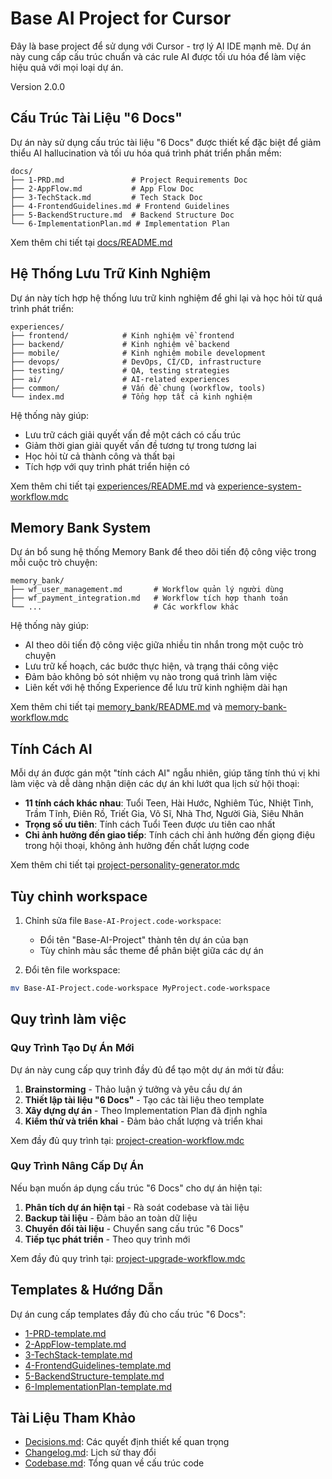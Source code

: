 # Base AI Project for Cursor

Đây là base project để sử dụng với Cursor - trợ lý AI IDE mạnh mẽ. Dự án này cung cấp cấu trúc chuẩn và các rule AI được tối ưu hóa để làm việc hiệu quả với mọi loại dự án.

Version 2.0.0

## Cấu Trúc Tài Liệu "6 Docs"

Dự án này sử dụng cấu trúc tài liệu "6 Docs" được thiết kế đặc biệt để giảm thiểu AI hallucination và tối ưu hóa quá trình phát triển phần mềm:

```
docs/
├── 1-PRD.md               # Project Requirements Doc
├── 2-AppFlow.md           # App Flow Doc
├── 3-TechStack.md         # Tech Stack Doc
├── 4-FrontendGuidelines.md # Frontend Guidelines
├── 5-BackendStructure.md  # Backend Structure Doc
└── 6-ImplementationPlan.md # Implementation Plan
```

Xem thêm chi tiết tại [docs/README.md](docs/README.md)

## Hệ Thống Lưu Trữ Kinh Nghiệm

Dự án này tích hợp hệ thống lưu trữ kinh nghiệm để ghi lại và học hỏi từ quá trình phát triển:

```
experiences/
├── frontend/            # Kinh nghiệm về frontend
├── backend/             # Kinh nghiệm về backend
├── mobile/              # Kinh nghiệm mobile development
├── devops/              # DevOps, CI/CD, infrastructure
├── testing/             # QA, testing strategies
├── ai/                  # AI-related experiences
├── common/              # Vấn đề chung (workflow, tools)
└── index.md             # Tổng hợp tất cả kinh nghiệm
```

Hệ thống này giúp:

- Lưu trữ cách giải quyết vấn đề một cách có cấu trúc
- Giảm thời gian giải quyết vấn đề tương tự trong tương lai
- Học hỏi từ cả thành công và thất bại
- Tích hợp với quy trình phát triển hiện có

Xem thêm chi tiết tại [experiences/README.md](experiences/README.md) và [experience-system-workflow.mdc](.cursor/rules/experience-system-workflow.mdc)

## Memory Bank System

Dự án bổ sung hệ thống Memory Bank để theo dõi tiến độ công việc trong mỗi cuộc trò chuyện:

```
memory_bank/
├── wf_user_management.md       # Workflow quản lý người dùng
├── wf_payment_integration.md   # Workflow tích hợp thanh toán
└── ...                         # Các workflow khác
```

Hệ thống này giúp:

- AI theo dõi tiến độ công việc giữa nhiều tin nhắn trong một cuộc trò chuyện
- Lưu trữ kế hoạch, các bước thực hiện, và trạng thái công việc
- Đảm bảo không bỏ sót nhiệm vụ nào trong quá trình làm việc
- Liên kết với hệ thống Experience để lưu trữ kinh nghiệm dài hạn

Xem thêm chi tiết tại [memory_bank/README.md](memory_bank/README.md) và [memory-bank-workflow.mdc](.cursor/rules/memory-bank-workflow.mdc)

## Tính Cách AI

Mỗi dự án được gán một "tính cách AI" ngẫu nhiên, giúp tăng tính thú vị khi làm việc và dễ dàng nhận diện các dự án khi lướt qua lịch sử hội thoại:

- **11 tính cách khác nhau**: Tuổi Teen, Hài Hước, Nghiêm Túc, Nhiệt Tình, Trầm Tĩnh, Điên Rồ, Triết Gia, Võ Sĩ, Nhà Thơ, Người Già, Siêu Nhân
- **Trọng số ưu tiên**: Tính cách Tuổi Teen được ưu tiên cao nhất
- **Chỉ ảnh hưởng đến giao tiếp**: Tính cách chỉ ảnh hưởng đến giọng điệu trong hội thoại, không ảnh hưởng đến chất lượng code

Xem thêm chi tiết tại [project-personality-generator.mdc](project-personality-generator.mdc)

## Tùy chỉnh workspace

1. Chỉnh sửa file `Base-AI-Project.code-workspace`:

   - Đổi tên "Base-AI-Project" thành tên dự án của bạn
   - Tùy chỉnh màu sắc theme để phân biệt giữa các dự án

2. Đổi tên file workspace:

```bash
mv Base-AI-Project.code-workspace MyProject.code-workspace
```

## Quy trình làm việc

### Quy Trình Tạo Dự Án Mới

Dự án này cung cấp quy trình đầy đủ để tạo một dự án mới từ đầu:

1. **Brainstorming** - Thảo luận ý tưởng và yêu cầu dự án
2. **Thiết lập tài liệu "6 Docs"** - Tạo các tài liệu theo template
3. **Xây dựng dự án** - Theo Implementation Plan đã định nghĩa
4. **Kiểm thử và triển khai** - Đảm bảo chất lượng và triển khai

Xem đầy đủ quy trình tại: [project-creation-workflow.mdc](project-creation-workflow.mdc)

### Quy Trình Nâng Cấp Dự Án

Nếu bạn muốn áp dụng cấu trúc "6 Docs" cho dự án hiện tại:

1. **Phân tích dự án hiện tại** - Rà soát codebase và tài liệu
2. **Backup tài liệu** - Đảm bảo an toàn dữ liệu
3. **Chuyển đổi tài liệu** - Chuyển sang cấu trúc "6 Docs"
4. **Tiếp tục phát triển** - Theo quy trình mới

Xem đầy đủ quy trình tại: [project-upgrade-workflow.mdc](project-upgrade-workflow.mdc)

## Templates & Hướng Dẫn

Dự án cung cấp templates đầy đủ cho cấu trúc "6 Docs":

- [1-PRD-template.md](docs/templates/1-PRD-template.md)
- [2-AppFlow-template.md](docs/templates/2-AppFlow-template.md)
- [3-TechStack-template.md](docs/templates/3-TechStack-template.md)
- [4-FrontendGuidelines-template.md](docs/templates/4-FrontendGuidelines-template.md)
- [5-BackendStructure-template.md](docs/templates/5-BackendStructure-template.md)
- [6-ImplementationPlan-template.md](docs/templates/6-ImplementationPlan-template.md)

## Tài Liệu Tham Khảo

- [Decisions.md](Decisions.md): Các quyết định thiết kế quan trọng
- [Changelog.md](Changelog.md): Lịch sử thay đổi
- [Codebase.md](Codebase.md): Tổng quan về cấu trúc code
